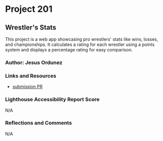 # Project 201

## Wrestler's Stats 

This project is a web app showcasing pro wrestlers' stats like wins, losses, and championships. It calculates a rating for each wrestler using a points system and displays a percentage rating for easy comparison.

### Author: Jesus Ordunez

### Links and Resources

* [submission PR](http://xyz.com)


### Lighthouse Accessibility Report Score

N/A

### Reflections and Comments

N/A
